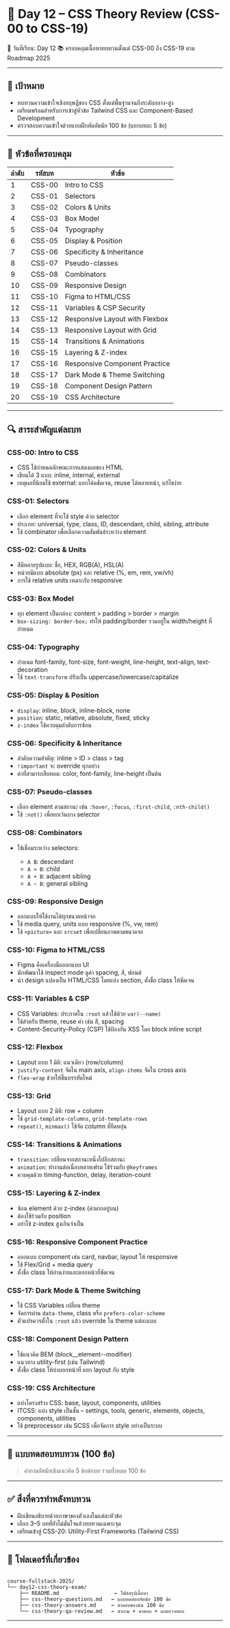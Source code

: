# 📘 Day 12 – CSS Theory Review (CSS-00 to CSS-19)

📅 วันที่เรียน: Day 12
📚 ครอบคลุมเนื้อหาทบทวนตั้งแต่ CSS-00 ถึง CSS-19 ตาม Roadmap 2025

---

## 🎯 เป้าหมาย

- ทบทวนความเข้าใจเชิงทฤษฎีของ CSS ตั้งแต่พื้นฐานจนถึงระดับกลาง-สูง
- เตรียมพร้อมสำหรับการเข้าสู่หัวข้อ Tailwind CSS และ Component-Based Development
- ตรวจสอบความเข้าใจด้วยแบบฝึกหัดอัตนัย 100 ข้อ (แยกบทละ 5 ข้อ)

---

## 🧠 หัวข้อที่ครอบคลุม

| ลำดับ | รหัสบท | หัวข้อ                         |
| ----- | ------ | ------------------------------ |
| 1     | CSS-00 | Intro to CSS                   |
| 2     | CSS-01 | Selectors                      |
| 3     | CSS-02 | Colors & Units                 |
| 4     | CSS-03 | Box Model                      |
| 5     | CSS-04 | Typography                     |
| 6     | CSS-05 | Display & Position             |
| 7     | CSS-06 | Specificity & Inheritance      |
| 8     | CSS-07 | Pseudo-classes                 |
| 9     | CSS-08 | Combinators                    |
| 10    | CSS-09 | Responsive Design              |
| 11    | CSS-10 | Figma to HTML/CSS              |
| 12    | CSS-11 | Variables & CSP Security       |
| 13    | CSS-12 | Responsive Layout with Flexbox |
| 14    | CSS-13 | Responsive Layout with Grid    |
| 15    | CSS-14 | Transitions & Animations       |
| 16    | CSS-15 | Layering & Z-index             |
| 17    | CSS-16 | Responsive Component Practice  |
| 18    | CSS-17 | Dark Mode & Theme Switching    |
| 19    | CSS-18 | Component Design Pattern       |
| 20    | CSS-19 | CSS Architecture               |

---

## 🔍 สาระสำคัญแต่ละบท

### CSS-00: Intro to CSS

- CSS ใช้กำหนดลักษณะการแสดงผลของ HTML
- เขียนได้ 3 แบบ: inline, internal, external
- เหตุผลที่นิยมใช้ external: แยกโค้ดชัดเจน, reuse ได้หลายหน้า, แก้ไขง่าย

### CSS-01: Selectors

- เลือก element ที่จะใช้ style ด้วย selector
- ประเภท: universal, type, class, ID, descendant, child, sibling, attribute
- ใช้ combinator เพื่อเลือกความสัมพันธ์ระหว่าง element

### CSS-02: Colors & Units

- สีมีหลายรูปแบบ: ชื่อ, HEX, RGB(A), HSL(A)
- หน่วยมีแบบ absolute (px) และ relative (%, em, rem, vw/vh)
- การใช้ relative units เหมาะกับ responsive

### CSS-03: Box Model

- ทุก element เป็นกล่อง: content > padding > border > margin
- `box-sizing: border-box;` ทำให้ padding/border รวมอยู่ใน width/height ที่กำหนด

### CSS-04: Typography

- กำหนด font-family, font-size, font-weight, line-height, text-align, text-decoration
- ใช้ `text-transform` ปรับเป็น uppercase/lowercase/capitalize

### CSS-05: Display & Position

- `display`: inline, block, inline-block, none
- `position`: static, relative, absolute, fixed, sticky
- `z-index` ใช้ควบคุมลำดับการซ้อน

### CSS-06: Specificity & Inheritance

- ลำดับความสำคัญ: inline > ID > class > tag
- `!important` จะ override ทุกอย่าง
- ค่าที่สามารถสืบทอด: color, font-family, line-height เป็นต้น

### CSS-07: Pseudo-classes

- เลือก element ตามสถานะ เช่น `:hover`, `:focus`, `:first-child`, `:nth-child()`
- ใช้ `:not()` เพื่อยกเว้นบาง selector

### CSS-08: Combinators

- ใช้เชื่อมระหว่าง selectors:

  - `A B`: descendant
  - `A > B`: child
  - `A + B`: adjacent sibling
  - `A ~ B`: general sibling

### CSS-09: Responsive Design

- ออกแบบให้ใช้งานได้ทุกขนาดหน้าจอ
- ใช้ media query, units แบบ responsive (%, vw, rem)
- ใช้ `<picture>` และ `srcset` เพื่อเปลี่ยนภาพตามขนาดจอ

### CSS-10: Figma to HTML/CSS

- Figma คือเครื่องมือออกแบบ UI
- นักพัฒนาใช้ inspect mode ดูค่า spacing, สี, ฟอนต์
- นำ design แปลงเป็น HTML/CSS โดยแบ่ง section, ตั้งชื่อ class ให้ชัดเจน

### CSS-11: Variables & CSP

- CSS Variables: ประกาศใน `:root` แล้วใช้ด้วย `var(--name)`
- ใช้สำหรับ theme, reuse ค่า เช่น สี, spacing
- Content-Security-Policy (CSP) ใช้ป้องกัน XSS โดย block inline script

### CSS-12: Flexbox

- Layout แบบ 1 มิติ: แนวเดียว (row/column)
- `justify-content` จัดใน main axis, `align-items` จัดใน cross axis
- `flex-wrap` ช่วยให้ขึ้นบรรทัดใหม่

### CSS-13: Grid

- Layout แบบ 2 มิติ: row + column
- ใช้ `grid-template-columns`, `grid-template-rows`
- `repeat()`, `minmax()` ใช้จัด column ที่ยืดหยุ่น

### CSS-14: Transitions & Animations

- `transition`: เปลี่ยนจากสถานะหนึ่งไปอีกสถานะ
- `animation`: ทำงานต่อเนื่องหลายเฟรม ใช้ร่วมกับ `@keyframes`
- ควบคุมด้วย timing-function, delay, iteration-count

### CSS-15: Layering & Z-index

- ซ้อน element ด้วย z-index (ค่ามากอยู่บน)
- ต้องใช้ร่วมกับ position
- อย่าใช้ z-index สูงเกินจำเป็น

### CSS-16: Responsive Component Practice

- ออกแบบ component เช่น card, navbar, layout ให้ responsive
- ใช้ Flex/Grid + media query
- ตั้งชื่อ class ให้อ่านง่ายและแยกหน้าที่ชัดเจน

### CSS-17: Dark Mode & Theme Switching

- ใช้ CSS Variables เปลี่ยน theme
- จัดการผ่าน `data-theme`, class หรือ `prefers-color-scheme`
- ตัวแปรควรตั้งใน `:root` แล้ว override ใน theme แต่ละแบบ

### CSS-18: Component Design Pattern

- ใช้แนวคิด BEM (block\_\_element--modifier)
- แนวทาง utility-first (เช่น Tailwind)
- ตั้งชื่อ class ให้บ่งบอกหน้าที่ แยก layout กับ style

### CSS-19: CSS Architecture

- แบ่งโครงสร้าง CSS: base, layout, components, utilities
- ITCSS: แบ่ง style เป็นชั้น – settings, tools, generic, elements, objects, components, utilities
- ใช้ preprocessor เช่น SCSS เพื่อจัดการ style อย่างเป็นระบบ

---

## 📝 แบบทดสอบทบทวน (100 ข้อ)

> คำถามอัตนัยเชิงแนวคิด 5 ข้อต่อบท รวมทั้งหมด 100 ข้อ

---

## ✅ สิ่งที่ควรทำหลังทบทวน

- ฝึกเขียนอธิบายด้วยภาษาของตัวเองในแต่ละหัวข้อ
- เลือก 3–5 บทที่ยังไม่มั่นใจแล้วทบทวนเฉพาะจุด
- เตรียมเข้าสู่ CSS-20: Utility-First Frameworks (Tailwind CSS)

---

## 🧩 โฟลเดอร์ที่เกี่ยวข้อง

```painttext

course-fullstack-2025/
└── day12-css-theory-exam/
    ├── README.md                  ← ไฟล์สรุปเนื้อหา
    ├── css-theory-questions.md   ← แบบทดสอบอัตนัย 100 ข้อ
    ├── css-theory-answers.md     ← คำตอบของฉัน 100 ข้อ
    └── css-theory-qa-review.md   ← คำถาม + คำตอบ + ผลตรวจสอบ
```

---

